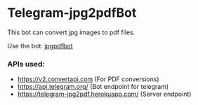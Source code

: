 # Telegram-jpg2pdfBot

This bot can convert jpg images to pdf files.

Use the bot: <a href="https://t.me/jpgpdfbot">jpgpdfbot</a>


### APIs used: 
- https://v2.convertapi.com (For PDF conversions)
- https://api.telegram.org/ (Bot endpoint for telegram)
- https://telegram-jpg2pdf.herokuapp.com/ (Server endpoint)
